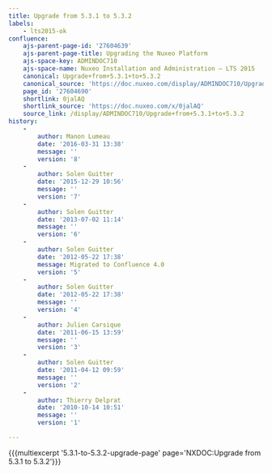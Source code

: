 ```yaml
---
title: Upgrade from 5.3.1 to 5.3.2
labels:
    - lts2015-ok
confluence:
    ajs-parent-page-id: '27604639'
    ajs-parent-page-title: Upgrading the Nuxeo Platform
    ajs-space-key: ADMINDOC710
    ajs-space-name: Nuxeo Installation and Administration — LTS 2015
    canonical: Upgrade+from+5.3.1+to+5.3.2
    canonical_source: 'https://doc.nuxeo.com/display/ADMINDOC710/Upgrade+from+5.3.1+to+5.3.2'
    page_id: '27604690'
    shortlink: 0jalAQ
    shortlink_source: 'https://doc.nuxeo.com/x/0jalAQ'
    source_link: /display/ADMINDOC710/Upgrade+from+5.3.1+to+5.3.2
history:
    - 
        author: Manon Lumeau
        date: '2016-03-31 13:38'
        message: ''
        version: '8'
    - 
        author: Solen Guitter
        date: '2015-12-29 10:56'
        message: ''
        version: '7'
    - 
        author: Solen Guitter
        date: '2013-07-02 11:14'
        message: ''
        version: '6'
    - 
        author: Solen Guitter
        date: '2012-05-22 17:38'
        message: Migrated to Confluence 4.0
        version: '5'
    - 
        author: Solen Guitter
        date: '2012-05-22 17:38'
        message: ''
        version: '4'
    - 
        author: Julien Carsique
        date: '2011-06-15 13:59'
        message: ''
        version: '3'
    - 
        author: Solen Guitter
        date: '2011-04-12 09:59'
        message: ''
        version: '2'
    - 
        author: Thierry Delprat
        date: '2010-10-14 10:51'
        message: ''
        version: '1'

---
```

{{{multiexcerpt '5.3.1-to-5.3.2-upgrade-page' page='NXDOC:Upgrade from 5.3.1 to 5.3.2'}}}

&nbsp;